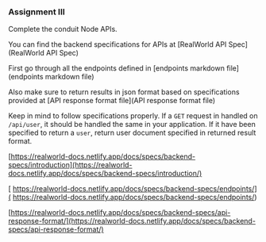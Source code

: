 ### Assignment III

Complete the conduit Node APIs.

You can find the backend specifications for APIs at 
[RealWorld API Spec](RealWorld API Spec)

First go through all the endpoints defined in 
[endpoints markdown file](endpoints markdown file)

Also make sure to return results in json format based on specifications provided at 
[API response format file](API response format file)

Keep in mind to follow specifications properly. If a `GET` request in handled on `/api/user`, it should be handled the same in your application. If it have been specified to return a `user`, return user document specified in returned result format.

[https://realworld-docs.netlify.app/docs/specs/backend-specs/introduction](https://realworld-docs.netlify.app/docs/specs/backend-specs/introduction/)

[ https://realworld-docs.netlify.app/docs/specs/backend-specs/endpoints/]( https://realworld-docs.netlify.app/docs/specs/backend-specs/endpoints/)

 [https://realworld-docs.netlify.app/docs/specs/backend-specs/api-response-format/](https://realworld-docs.netlify.app/docs/specs/backend-specs/api-response-format/)
